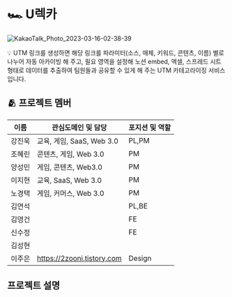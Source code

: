 # 🏎️ U렉카
![KakaoTalk_Photo_2023-03-16-02-38-39](https://user-images.githubusercontent.com/112174727/225396004-a444ead0-904a-49aa-ac47-e547e46f22a5.jpeg)
<br>
  
💡 UTM 링크를 생성하면 해당 링크를 파라미터(소스, 매체, 키워드, 콘텐츠, 이름) 별로 나누어 자동 아카이빙 해 주고, 필요 영역을 설정해 노션 embed, 엑셀, 스프레드 시트 형태로 데이터를 추출하여 팀원들과 공유할 수 있게 해 주는 UTM 카테고라이징 서비스입니다.

## 🫂 프로젝트 멤버
| 이름 | 관심도메인 및 담당 | 포지션 및 역할 |
| --- | --- | --- |
| 강진욱 | 교육, 게임, SaaS, Web 3.0 | PL,PM |
| 조혜린 | 콘텐츠, 게임, Web 3.0 | PM |
| 양성민 | 게임, 콘텐츠, Web3.0 | PM |
| 이지현 | 교육, SaaS, Web 3.0 | PM |
| 노경택 | 게임, 커머스, Web 3.0 | PM |
| 김연석 |  | PL,BE |
| 김영건 |  | FE |
| 신수정 |  | FE |
| 김성현 |  |  | BE |
| 이주은 | https://2zooni.tistory.com | Design |

## 프로젝트 설명
